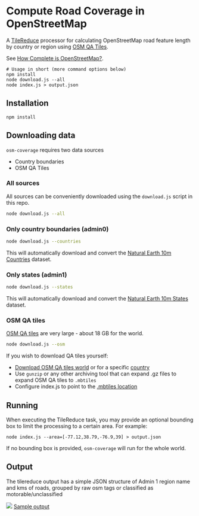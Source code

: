 # Compute Road Coverage in OpenStreetMap

A [TileReduce](https://github.com/mapbox/tile-reduce) processor for calculating OpenStreetMap road feature length by country or region using [OSM QA Tiles](http://osmlab.github.io/osm-qa-tiles/).

See [How Complete is OpenStreetMap?](https://www.mapbox.com/blog/how-complete-is-openstreetmap/).

    # Usage in short (more command options below)
    npm install
    node download.js --all
    node index.js > output.json

## Installation

```
npm install
```

## Downloading data


`osm-coverage` requires two data sources

- Country boundaries
- OSM QA Tiles

### All sources

All sources can be conveniently downloaded using the `download.js` script in this repo.

```sh
node download.js --all
```


### Only country boundaries (admin0)

```sh
node download.js --countries
```

This will automatically download and convert the [Natural Earth 10m Countries](http://www.naturalearthdata.com/downloads/10m-cultural-vectors/10m-admin-0-countries/) dataset.

### Only states (admin1)

```sh
node download.js --states
```

This will automatically download and convert the [Natural Earth 10m States](http://www.naturalearthdata.com/downloads/10m-cultural-vectors/10m-admin-1-states-provinces/) dataset.

### OSM QA tiles

[OSM QA tiles](http://osmlab.github.io/osm-qa-tiles/) are very large - about 18 GB for the world.

```sh
node download.js --osm
```

If you wish to download QA tiles yourself:

- [Download OSM QA tiles world](https://s3.amazonaws.com/mapbox/osm-qa-tiles/latest.planet.mbtiles.gz) or for a specific [country](https://www.mapbox.com/blog/qa-tiles-extracts/)
- Use `gunzip` or any other archiving tool that can expand .gz files to expand OSM QA tiles to `.mbtiles`
- Configure index.js to point to the [.mbtiles location](https://github.com/mapbox/osm-coverage/blob/regions/index.js#L10)


## Running

When executing the TileReduce task, you may provide an optional bounding box to limit the processing to a certain area. For example:

```
node index.js --area=[-77.12,38.79,-76.9,39] > output.json
```

If no bounding box is provided, `osm-coverage` will run for the whole world.

## Output
The tilereduce output has a simple JSON structure of Admin 1 region name and kms of roads, grouped by raw osm tags or classified as motorable/unclassified

![](https://cloud.githubusercontent.com/assets/126868/12383870/13d1bf30-bdd1-11e5-86cb-13f017526229.png)
[Sample output](http://www.jsoneditoronline.org/?id=e54dbda0cb33e34db41439fc80baf579)
